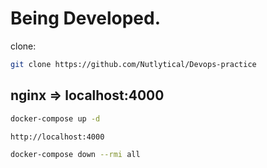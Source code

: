 # Being Developed.

clone:

```sh
git clone https://github.com/Nutlytical/Devops-practice
```

## nginx => localhost:4000

```sh
docker-compose up -d

http://localhost:4000

docker-compose down --rmi all
```
